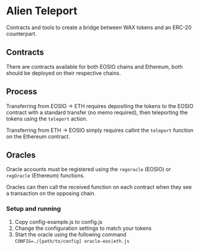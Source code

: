 # Alien Teleport

Contracts and tools to create a bridge between WAX tokens and an ERC-20 counterpart.

## Contracts

There are contracts available for both EOSIO chains and Ethereum, both should be deployed 
on their respective chains.

## Process

Transferring from EOSIO -> ETH requires depositing the tokens to the EOSIO contract with a standard transfer (no memo required), 
then teleporting the tokens using the `teleport` action.

Transferring from ETH -> EOSIO simply requires callint the `teleport` function on the Ethereum contract.

## Oracles

Oracle accounts must be registered using the `regoracle` (EOSIO) or `regOracle` (Ethereum) functions.

Oracles can then call the received function on each contract when they see a transaction on the opposing chain.

### Setup and running

1. Copy config-example.js to config.js
2. Change the configuration settings to match your tokens
3. Start the oracle using the following command `CONFIG=./[path/to/config] oracle-eos|eth.js`

